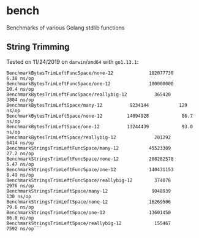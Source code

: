 # bench
Benchmarks of various Golang stdlib functions 

## String Trimming
Tested on 11/24/2019 on `darwin`/`amd64` with `go1.13.1`:
```BenchmarkBytesTrimLeftFuncSpace/many-12          	39149709	        32.5 ns/op
BenchmarkBytesTrimLeftFuncSpace/none-12          	182077730	         6.38 ns/op
BenchmarkBytesTrimLeftFuncSpace/one-12           	100000000	        10.4 ns/op
BenchmarkBytesTrimLeftFuncSpace/reallybig-12     	  365420	      3804 ns/op
BenchmarkBytesTrimLeftSpace/many-12     	 9234144	       129 ns/op
BenchmarkBytesTrimLeftSpace/none-12     	14094928	        86.7 ns/op
BenchmarkBytesTrimLeftSpace/one-12      	13244439	        93.0 ns/op
BenchmarkBytesTrimLeftSpace/reallybig-12         	  201292	      6414 ns/op
BenchmarkStringsTrimLeftFuncSpace/many-12        	45523309	        27.2 ns/op
BenchmarkStringsTrimLeftFuncSpace/none-12        	208282578	         5.47 ns/op
BenchmarkStringsTrimLeftFuncSpace/one-12         	140431153	         8.49 ns/op
BenchmarkStringsTrimLeftFuncSpace/reallybig-12   	  374078	      2976 ns/op
BenchmarkStringsTrimLeftSpace/many-12            	 9048939	       130 ns/op
BenchmarkStringsTrimLeftSpace/none-12            	16269506	        79.6 ns/op
BenchmarkStringsTrimLeftSpace/one-12             	13601450	        86.0 ns/op
BenchmarkStringsTrimLeftSpace/reallybig-12       	  155467	      7592 ns/op```
